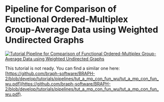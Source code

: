 # Pipeline for Comparison of Functional Ordered-Multiplex Group-Average Data using Weighted Undirected Graphs

[![Tutorial Pipeline for Comparison of Functional Ordered-Multiplex Group-Average Data using Weighted Undirected Graphs](https://img.shields.io/badge/PDF-Download-red?style=flat-square&logo=adobe-acrobat-reader)](tut_a_omp_ga_fun_wu.pdf)

This tutorial is not ready. You can find a similar one here: [https://github.com/braph-software/BRAPH-2/blob/develop/tutorials/pipelines/tut_a_mp_con_fun_wu/tut_a_mp_con_fun_wu.pdf](https://github.com/braph-software/BRAPH-2/blob/develop/tutorials/pipelines/tut_a_mp_con_fun_wu/tut_a_mp_con_fun_wu.pdf).
